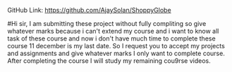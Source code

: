 GitHub Link: https://github.com/AjaySolan/ShoppyGlobe

#Hi sir, I am submitting these project without fully compliting so give whatever marks because i can't extend my course and i want to know all task of these course and now i don't have much time to complete these course 11 december is my last date.
So I request you to accept my projects and assignments and give whatever marks I only want to complete course.
After completing the course I will study my remaining cou9rse videos.  

